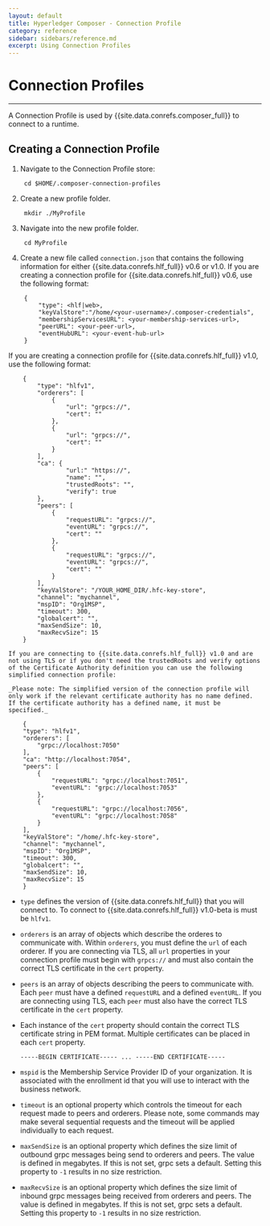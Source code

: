 ```yaml
---
layout: default
title: Hyperledger Composer - Connection Profile
category: reference
sidebar: sidebars/reference.md
excerpt: Using Connection Profiles
---
```


# Connection Profiles

---

A Connection Profile is used by {{site.data.conrefs.composer_full}} to connect to a runtime.

## Creating a Connection Profile

1. Navigate to the Connection Profile store:

        cd $HOME/.composer-connection-profiles

2. Create a new profile folder.

        mkdir ./MyProfile

3. Navigate into the new profile folder.

        cd MyProfile

4. Create a new file called `connection.json` that contains the following information for either {{site.data.conrefs.hlf_full}} v0.6 or v1.0. If you are creating a connection profile for {{site.data.conrefs.hlf_full}} v0.6, use the following format:

        {
            "type": <hlf|web>,
            "keyValStore":"/home/<your-username>/.composer-credentials",
            "membershipServicesURL": <your-membership-services-url>,
            "peerURL": <your-peer-url>,
            "eventHubURL": <your-event-hub-url>
        }
  If you are creating a connection profile for {{site.data.conrefs.hlf_full}} v1.0, use the following format:

        {
            "type": "hlfv1",
            "orderers": [
                {
                    "url": "grpcs://",
                    "cert": ""
                },
                {
                    "url": "grpcs://",
                    "cert": ""
                }
            ],
            "ca": {
                    "url:" "https://",
                    "name": "",
                    "trustedRoots": "",
                    "verify": true
            },
            "peers": [
                {
                    "requestURL": "grpcs://",
                    "eventURL": "grpcs://",
                    "cert": ""
                },
                {
                    "requestURL": "grpcs://",
                    "eventURL": "grpcs://",
                    "cert": ""
                }
            ],
            "keyValStore": "/YOUR_HOME_DIR/.hfc-key-store",
            "channel": "mychannel",
            "mspID": "Org1MSP",
            "timeout": 300,
            "globalcert": "",
            "maxSendSize": 10,
            "maxRecvSize": 15
        }

    If you are connecting to {{site.data.conrefs.hlf_full}} v1.0 and are not using TLS or if you don't need the trustedRoots and verify options of the Certificate Authority definition you can use the following simplified connection profile:

    _Please note: The simplified version of the connection profile will only work if the relevant certificate authority has no name defined. If the certificate authority has a defined name, it must be specified._

        {
        "type": "hlfv1",
        "orderers": [
            "grpc://localhost:7050"
        ],
        "ca": "http://localhost:7054",
        "peers": [
            {
                "requestURL": "grpc://localhost:7051",
                "eventURL": "grpc://localhost:7053"
            },
            {
                "requestURL": "grpc://localhost:7056",
                "eventURL": "grpc://localhost:7058"
            }
        ],
        "keyValStore": "/home/.hfc-key-store",
        "channel": "mychannel",
        "mspID": "Org1MSP",
        "timeout": 300,
        "globalcert": "",
        "maxSendSize": 10,
        "maxRecvSize": 15
        }

  - `type` defines the version of {{site.data.conrefs.hlf_full}} that you will connect to. To connect to {{site.data.conrefs.hlf_full}} v1.0-beta is must be `hlfv1`.
  - `orderers` is an array of objects which describe the orderes to communicate with. Within `orderers`, you must define the `url` of each orderer. If you are connecting via TLS, all `url` properties in your connection profile must begin with `grpcs://` and must also contain the correct TLS certificate in the `cert` property.
  - `peers` is an array of objects describing the peers to communicate with. Each `peer` must have a defined `requestURL` and a defined `eventURL`. If you are connecting using TLS, each `peer` must also have the correct TLS certificate in the `cert` property.

  - Each instance of the `cert` property should contain the correct TLS certificate string in PEM format. Multiple certificates can be placed in each `cert` property.  

        -----BEGIN CERTIFICATE----- ... -----END CERTIFICATE-----


  - `mspid` is the Membership Service Provider ID of your organization. It is associated with the enrollment id that you will use to interact with the business network.
  - `timeout` is an optional property which controls the timeout for each request made to peers and orderers. Please note, some commands may make several sequential requests and the timeout will be applied individually to each request.
  - `maxSendSize` is an optional property which defines the size limit of outbound grpc messages being send to orderers and peers. The value is defined in megabytes. If this is not set, grpc sets a default. Setting this property to `-1` results in no size restriction.
  - `maxRecvSize` is an optional property which defines the size limit of inbound grpc messages being received from orderers and peers. The value is defined in megabytes. If this is not set, grpc sets a default. Setting this property to `-1` results in no size restriction.
